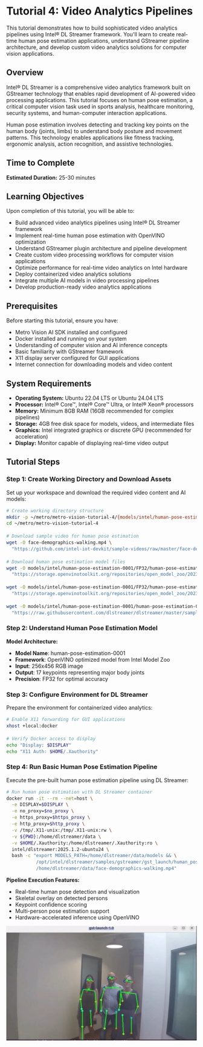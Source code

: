 # Tutorial 4: Video Analytics Pipelines

This tutorial demonstrates how to build sophisticated video analytics pipelines using Intel® DL Streamer framework. You'll learn to create real-time human pose estimation applications, understand GStreamer pipeline architecture, and develop custom video analytics solutions for computer vision applications.

## Overview

Intel® DL Streamer is a comprehensive video analytics framework built on GStreamer technology that enables rapid development of AI-powered video processing applications. This tutorial focuses on human pose estimation, a critical computer vision task used in sports analysis, healthcare monitoring, security systems, and human-computer interaction applications.

Human pose estimation involves detecting and tracking key points on the human body (joints, limbs) to understand body posture and movement patterns. This technology enables applications like fitness tracking, ergonomic analysis, action recognition, and assistive technologies.

## Time to Complete

**Estimated Duration:** 25-30 minutes

## Learning Objectives

Upon completion of this tutorial, you will be able to:

- Build advanced video analytics pipelines using Intel® DL Streamer framework
- Implement real-time human pose estimation with OpenVINO optimization
- Understand GStreamer plugin architecture and pipeline development
- Create custom video processing workflows for computer vision applications
- Optimize performance for real-time video analytics on Intel hardware
- Deploy containerized video analytics solutions
- Integrate multiple AI models in video processing pipelines
- Develop production-ready video analytics applications

## Prerequisites

Before starting this tutorial, ensure you have:

- Metro Vision AI SDK installed and configured
- Docker installed and running on your system
- Understanding of computer vision and AI inference concepts
- Basic familiarity with GStreamer framework
- X11 display server configured for GUI applications
- Internet connection for downloading models and video content

## System Requirements

- **Operating System:** Ubuntu 22.04 LTS or Ubuntu 24.04 LTS
- **Processor:** Intel® Core™, Intel® Core™ Ultra, or Intel® Xeon® processors
- **Memory:** Minimum 8GB RAM (16GB recommended for complex pipelines)
- **Storage:** 4GB free disk space for models, videos, and intermediate files
- **Graphics:** Intel integrated graphics or discrete GPU (recommended for acceleration)
- **Display:** Monitor capable of displaying real-time video output

## Tutorial Steps

### Step 1: Create Working Directory and Download Assets

Set up your workspace and download the required video content and AI models:

```bash
# Create working directory structure
mkdir -p ~/metro/metro-vision-tutorial-4/{models/intel/human-pose-estimation-0001/FP32,output}
cd ~/metro/metro-vision-tutorial-4

# Download sample video for human pose estimation
wget -O face-demographics-walking.mp4 \
  "https://github.com/intel-iot-devkit/sample-videos/raw/master/face-demographics-walking.mp4"

# Download human pose estimation model files
wget -O models/intel/human-pose-estimation-0001/FP32/human-pose-estimation-0001.xml \
  "https://storage.openvinotoolkit.org/repositories/open_model_zoo/2023.0/models_bin/1/human-pose-estimation-0001/FP32/human-pose-estimation-0001.xml"

wget -O models/intel/human-pose-estimation-0001/FP32/human-pose-estimation-0001.bin \
  "https://storage.openvinotoolkit.org/repositories/open_model_zoo/2023.0/models_bin/1/human-pose-estimation-0001/FP32/human-pose-estimation-0001.bin"

wget -O models/intel/human-pose-estimation-0001/human-pose-estimation-0001.json \
  "https://raw.githubusercontent.com/dlstreamer/dlstreamer/master/samples/gstreamer/model_proc/intel/human-pose-estimation-0001.json"
```

### Step 2: Understand Human Pose Estimation Model

**Model Architecture:**
- **Model Name**: human-pose-estimation-0001
- **Framework**: OpenVINO optimized model from Intel Model Zoo
- **Input**: 256x456 RGB image
- **Output**: 17 keypoints representing major body joints
- **Precision**: FP32 for optimal accuracy

### Step 3: Configure Environment for DL Streamer

Prepare the environment for containerized video analytics:

```bash
# Enable X11 forwarding for GUI applications
xhost +local:docker

# Verify Docker access to display
echo "Display: $DISPLAY"
echo "X11 Auth: $HOME/.Xauthority"
```

### Step 4: Run Basic Human Pose Estimation Pipeline

Execute the pre-built human pose estimation pipeline using DL Streamer:

```bash
# Run human pose estimation with DL Streamer container
docker run -it --rm --net=host \
  -e DISPLAY=$DISPLAY \
  -e no_proxy=$no_proxy \
  -e https_proxy=$https_proxy \
  -e http_proxy=$http_proxy \
  -v /tmp/.X11-unix:/tmp/.X11-unix:rw \
  -v ${PWD}:/home/dlstreamer/data \
  -v $HOME/.Xauthority:/home/dlstreamer/.Xauthority:ro \
  intel/dlstreamer:2025.1.2-ubuntu24 \
  bash -c "export MODELS_PATH=/home/dlstreamer/data/models && \
           /opt/intel/dlstreamer/samples/gstreamer/gst_launch/human_pose_estimation/human_pose_estimation.sh \
           /home/dlstreamer/data/face-demographics-walking.mp4"
```

**Pipeline Execution Features:**
- Real-time human pose detection and visualization
- Skeletal overlay on detected persons
- Keypoint confidence scoring
- Multi-person pose estimation support
- Hardware-accelerated inference using OpenVINO

![Human Pose Estimation](images/tutorial_dlstreamer_container.png)